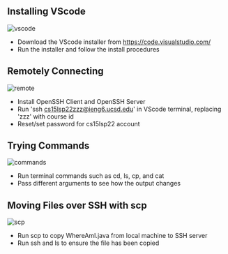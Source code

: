 ## Installing VScode
![vscode](https://user-images.githubusercontent.com/78109412/162640290-4018a46d-b6ab-41f3-bfdf-6d623e5cb3d7.JPG)
* Download the VScode installer from https://code.visualstudio.com/
* Run the installer and follow the install procedures

## Remotely Connecting 
![remote](https://user-images.githubusercontent.com/78109412/162641804-a06eff50-48aa-4fbb-a50e-9e84e24b43f1.JPG)
* Install OpenSSH Client and OpenSSH Server
* Run 'ssh cs15lsp22zzz@ieng6.ucsd.edu' in VScode terminal, replacing 'zzz' with course id
* Reset/set password for cs15lsp22 account

## Trying Commands
![commands](https://user-images.githubusercontent.com/78109412/162642220-2d67d414-ff65-4855-a0a7-a9128d9a014e.JPG)
* Run terminal commands such as cd, ls, cp, and cat
* Pass different arguments to see how the output changes

## Moving Files over SSH with scp
![scp](https://user-images.githubusercontent.com/78109412/162642531-896850f6-95c8-4699-8dcd-7725034cc7b9.JPG)
* Run scp to copy WhereAmI.java from local machine to SSH server
* Run ssh and ls to ensure the file has been copied


